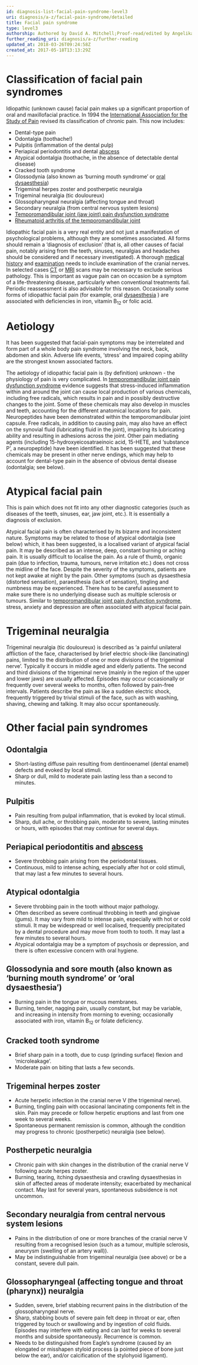 ```yaml
---
id: diagnosis-list-facial-pain-syndrome-level3
uri: diagnosis/a-z/facial-pain-syndrome/detailed
title: Facial pain syndrome
type: level3
authorship: Authored by David A. Mitchell;Proof-read/edited by Angelika Sebald
further_reading_uri: diagnosis/a-z/further-reading
updated_at: 2018-03-26T09:24:58Z
created_at: 2017-05-18T13:13:29Z
---
```


<h1 id="classification-of-facial-pain-syndromes">Classification of facial pain syndromes</h1>
<p>Idiopathic (unknown cause) facial pain makes up a significant
    proportion of oral and maxillofacial practice. In 1994 the
    <a href="/diagnosis/a-z/further-reading">International Association for the Study of Pain</a>    revised its classification of chronic pain. This now includes:</p>
<ul>
    <li>Dental-type pain</li>
    <li>Odontalgia (toothache!)</li>
    <li>Pulpitis (inflammation of the dental pulp)</li>
    <li>Periapical periodontitis and dental <a href="/diagnosis/a-z/abscess">abscess</a></li>
    <li>Atypical odontalgia (toothache, in the absence of detectable
        dental disease)</li>
    <li>Cracked tooth syndrome</li>
    <li>Glossodynia (also known as ‘burning mouth syndrome’ or
        <a href="/diagnosis/a-z/neuropathies">oral dysaesthesia</a>)</li>
    <li>Trigeminal herpes zoster and postherpetic neuralgia</li>
    <li>Trigeminal neuralgia (tic douloureux)</li>
    <li>Glossopharyngeal neuralgia (affecting tongue and throat)</li>
    <li>Secondary neuralgia (from central nervous system lesions)</li>
    <li><a href="/diagnosis/a-z/jaw-joint">Temporomandibular joint (jaw joint) pain dysfunction syndrome</a></li>
    <li><a href="/diagnosis/a-z/jaw-joint">Rheumatoid arthritis of the temporomandibular joint</a></li>
</ul>
<p>Idiopathic facial pain is a very real entity and not just a manifestation
    of psychological problems, although they are sometimes associated.
    All forms should remain a ‘diagnosis of exclusion’ (that
    is, all other causes of facial pain, notably arising from
    the teeth, sinuses, neuralgias and headaches should be considered
    and if necessary investigated). A thorough <a href="/diagnosis/tests/medical-history">medical history</a>    and <a href="/diagnosis/tests/examination">examination</a>    needs to include examination of the cranial nerves. In selected
    cases <a href="/diagnosis/tests/ct-scans">CT</a> or <a href="/diagnosis/tests/mri">MRI</a>    scans may be necessary to exclude serious pathology. This
    is important as vague pain can on occasion be a symptom of
    a life-threatening disease, particularly when conventional
    treatments fail. Periodic reassessment is also advisable
    for this reason. Occasionally some forms of idiopathic facial
    pain (for example, oral <a href="/diagnosis/a-z/neuropathies">dysaesthesia</a>    ) are associated with deficiencies in iron, vitamin B<sub>12</sub>    or folic acid.</p>
<h1 id="aetiology">Aetiology</h1>
<p>It has been suggested that facial-pain symptoms may be interrelated
    and form part of a whole body pain syndrome involving the
    neck, back, abdomen and skin. Adverse life events, ‘stress’
    and impaired coping ability are the strongest known associated
    factors.</p>
<p>The aetiology of idiopathic facial pain is (by definition) unknown
    - the physiology of pain is very complicated. In <a href="/diagnosis/a-z/jaw-joint">temporomandibular joint pain dysfunction syndrome</a>    evidence suggests that stress-induced inflammation within
    and around the joint can cause local production of various
    chemicals, including free radicals, which results in pain
    and in possibly destructive changes to the joint. Some of
    these chemicals may also develop in muscles and teeth, accounting
    for the different anatomical locations for pain. Neuropeptides
    have been demonstrated within the temporomandibular joint
    capsule. Free radicals, in addition to causing pain, may
    also have an effect on the synovial fluid (lubricating fluid
    in the joint), impairing its lubricating ability and resulting
    in adhesions across the joint. Other pain mediating agents
    (including 15-hydroxyeicosatraeinoic acid, 15-HETE, and ‘substance
    P’, a neuropeptide) have been identified. It has been suggested
    that these chemicals may be present in other nerve endings,
    which may help to account for dental-type pain in the absence
    of obvious dental disease (odontalgia; see below).</p>
<h1 id="atypical-facial-pain">Atypical facial pain</h1>
<p>This is pain which does not fit into any other diagnostic categories
    (such as diseases of the teeth, sinuses, ear, jaw joint,
    etc.). It is essentially a diagnosis of exclusion.</p>
<p>Atypical facial pain is often characterised by its bizarre and
    inconsistent nature. Symptoms may be related to those of
    atypical odontalgia (see below) which, it has been suggested,
    is a localised variant of atypical facial pain. It may be
    described as an intense, deep, constant burning or aching
    pain. It is usually difficult to localise the pain. As a
    rule of thumb, organic pain (due to infection, trauma, tumours,
    nerve irritation etc.) does not cross the midline of the
    face. Despite the severity of the symptoms, patients are
    not kept awake at night by the pain. Other symptoms (such
    as dysaesthesia (distorted sensation), paraesthesia (lack
    of sensation), tingling and numbness may be experienced.
    There has to be careful assessment to make sure there is
    no underlying disease such as multiple sclerosis or tumours.
    Similar to <a href="/diagnosis/a-z/jaw-joint">temporomandibular joint pain dysfunction syndrome</a>,
    stress, anxiety and depression are often associated with
    atypical facial pain.</p>
<h1 id="trigeminal-neuralgia">Trigeminal neuralgia</h1>
<p>Trigeminal neuralgia (tic douloureux) is described as ‘a painful
    unilateral affliction of the face, characterised by brief
    electric shock-like (lancinating) pains, limited to the distribution
    of one or more divisions of the trigeminal nerve’. Typically
    it occurs in middle aged and elderly patients. The second
    and third divisions of the trigeminal nerve (mainly in the
    region of the upper and lower jaws) are usually affected.
    Episodes may occur occasionally or frequently over several
    weeks to months, often followed by pain-free intervals. Patients
    describe the pain as like a sudden electric shock, frequently
    triggered by trivial stimuli of the face, such as with washing,
    shaving, chewing and talking. It may also occur spontaneously.</p>
<h1 id="other-facial-pain-syndromes">Other facial pain syndromes</h1>
<h2>Odontalgia</h2>
<ul>
    <li>Short-lasting diffuse pain resulting from dentinoenamel (dental
        enamel) defects and evoked by local stimuli.</li>
    <li>Sharp or dull, mild to moderate pain lasting less than a
        second to minutes.</li>
</ul>
<h2>Pulpitis</h2>
<ul>
    <li>Pain resulting from pulpal inflammation, that is evoked by
        local stimuli.</li>
    <li>Sharp, dull ache, or throbbing pain, moderate to severe,
        lasting minutes or hours, with episodes that may continue
        for several days.</li>
</ul>
<h2>Periapical periodontitis and <a href="/diagnosis/a-z/abscess">abscess</a></h2>
<ul>
    <li>Severe throbbing pain arising from the periodontal tissues.</li>
    <li>Continuous, mild to intense aching, especially after hot
        or cold stimuli, that may last a few minutes to several
        hours.</li>
</ul>
<h2>Atypical odontalgia</h2>
<ul>
    <li>Severe throbbing pain in the tooth without major pathology.</li>
    <li>Often described as severe continual throbbing in teeth and
        gingivae (gums). It may vary from mild to intense pain,
        especially with hot or cold stimuli. It may be widespread
        or well localised, frequently precipitated by a dental
        procedure and may move from tooth to tooth. It may last
        a few minutes to several hours.</li>
    <li>Atypical odontalgia may be a symptom of psychosis or depression,
        and there is often excessive concern with oral hygiene.</li>
</ul>
<h2>Glossodynia and sore mouth (also known as ‘burning mouth syndrome’
    or ‘oral dysaesthesia’)</h2>
<ul>
    <li>Burning pain in the tongue or mucous membranes.</li>
    <li>Burning, tender, nagging pain, usually constant, but may
        be variable, and increasing in intensity from morning
        to evening; occasionally associated with iron, vitamin
        B<sub>12</sub> or folate deficiency.</li>
</ul>
<h2>Cracked tooth syndrome</h2>
<ul>
    <li>Brief sharp pain in a tooth, due to cusp (grinding surface)
        flexion and ‘microleakage’.</li>
    <li>Moderate pain on biting that lasts a few seconds.</li>
</ul>
<h2>Trigeminal herpes zoster</h2>
<ul>
    <li>Acute herpetic infection in the cranial nerve V (the trigeminal
        nerve).</li>
    <li>Burning, tingling pain with occasional lancinating components
        felt in the skin. Pain may precede or follow herpetic
        eruptions and last from one week to several weeks.</li>
    <li>Spontaneous permanent remission is common, although the condition
        may progress to chronic (postherpetic) neuralgia (see
        below).</li>
</ul>
<h2>Postherpetic neuralgia</h2>
<ul>
    <li>Chronic pain with skin changes in the distribution of the
        cranial nerve V following acute herpes zoster.</li>
    <li>Burning, tearing, itching dysaesthesia and crawling dysaesthesias
        in skin of affected areas of moderate intensity; exacerbated
        by mechanical contact. May last for several years, spontaneous
        subsidence is not uncommon.</li>
</ul>
<h2>Secondary neuralgia from central nervous system lesions</h2>
<ul>
    <li>Pains in the distribution of one or more branches of the
        cranial nerve V resulting from a recognised lesion (such
        as a tumour, multiple sclerosis, aneurysm (swelling of
        an artery wall)).</li>
    <li>May be indistinguishable from trigeminal neuralgia (see above)
        or be a constant, severe dull pain.</li>
</ul>
<h2>Glossopharyngeal (affecting tongue and throat (pharynx)) neuralgia</h2>
<ul>
    <li>Sudden, severe, brief stabbing recurrent pains in the distribution
        of the glossopharyngeal nerve.</li>
    <li>Sharp, stabbing bouts of severe pain felt deep in throat
        or ear, often triggered by touch or swallowing and by
        ingestion of cold fluids. Episodes may interfere with
        eating and can last for weeks to several months and subside
        spontaneously. Recurrence is common.</li>
    <li>Needs to be distinguished from Eagle’s syndrome (caused by
        an elongated or misshapen styloid process (a pointed
        piece of bone just below the ear), and/or calcification
        of the stylohyoid ligament).</li>
</ul>

